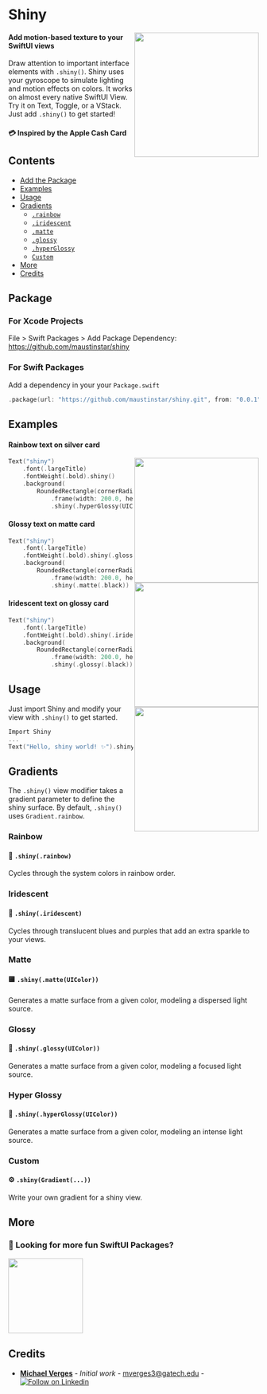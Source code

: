 # Shiny

<img src=https://raw.githubusercontent.com/maustinstar/shiny/master/Images/shiny-rainbow.gif width=250 align="right" />

#### Add motion-based texture to your SwiftUI views

Draw attention to important interface elements with `.shiny()`. Shiny uses your gyroscope to simulate lighting and motion effects on colors. It works on almost every native SwiftUI View. Try it on Text, Toggle, or a VStack. Just add `.shiny()` to get started! 

#### 💳 Inspired by the Apple Cash Card

## Contents

- [Add the Package](#package)
- [Examples](#examples)
- [Usage](#usage)
- [Gradients](#gradients)
    - [`.rainbow`](#rainbow)
    - [`.iridescent`](#iridescent)
    - [`.matte`](#matte)
    - [`.glossy`](#glossy)
    - [`.hyperGlossy`](#hyper-glossy)
    - [`Custom`](#custom)
- [More](#more)
- [Credits](#credits)

## Package

### For Xcode Projects

File > Swift Packages > Add Package Dependency: https://github.com/maustinstar/shiny

### For Swift Packages

Add a dependency in your your `Package.swift`

```swift
.package(url: "https://github.com/maustinstar/shiny.git", from: "0.0.1"),
```

## Examples

#### Rainbow text on silver card

<img src=https://raw.githubusercontent.com/maustinstar/shiny/master/Images/shiny-rainbow.gif width=250 align="right" />

```swift
Text("shiny")
    .font(.largeTitle)
    .fontWeight(.bold).shiny()
    .background(
        RoundedRectangle(cornerRadius: 14.0)
            .frame(width: 200.0, height: 70.0)
            .shiny(.hyperGlossy(UIColor.systemGray5)))
```

#### Glossy text on matte card

<img src=https://raw.githubusercontent.com/maustinstar/shiny/master/Images/shiny-black.gif width=250 align="right" />

```swift
Text("shiny")
    .font(.largeTitle)
    .fontWeight(.bold).shiny(.glossy(.black))
    .background(
        RoundedRectangle(cornerRadius: 14.0)
            .frame(width: 200.0, height: 70.0)
            .shiny(.matte(.black))
```

#### Iridescent text on glossy card

<img src=https://raw.githubusercontent.com/maustinstar/shiny/master/Images/shiny-iridescent.gif width=250 align="right" />

```swift
Text("shiny")
    .font(.largeTitle)
    .fontWeight(.bold).shiny(.iridescent)
    .background(
        RoundedRectangle(cornerRadius: 14.0)
            .frame(width: 200.0, height: 70.0)
            .shiny(.glossy(.black))
```

## Usage

Just import Shiny and modify your view with `.shiny()` to get started.

```swift
Import Shiny
...
Text("Hello, shiny world! ✨").shiny()
```

## Gradients

The `.shiny()` view modifier takes a gradient parameter to define the shiny surface. By default, `.shiny()` uses `Gradient.rainbow`.

### Rainbow

#### 🌈 `.shiny(.rainbow)`

Cycles through the system colors in rainbow order.

### Iridescent

#### 💎 `.shiny(.iridescent)`

Cycles through translucent blues and purples that add an extra sparkle to your views.

### Matte

#### 🟨 `.shiny(.matte(UIColor))`

Generates a matte surface from a given color, modeling a dispersed light source.

### Glossy

#### 🔵 `.shiny(.glossy(UIColor))`

Generates a matte surface from a given color, modeling a focused light source.

### Hyper Glossy

#### 🔦 `.shiny(.hyperGlossy(UIColor))`

Generates a matte surface from a given color, modeling an intense light source.

### Custom

#### ⚙️ `.shiny(Gradient(...))`

Write your own gradient for a shiny view.

## More

### 🚀 Looking for more fun SwiftUI Packages?

<a href="https://github.com/maustinstar/swiftui-drawer">
  <img src="https://github-readme-stats.vercel.app/api/pin/?username=maustinstar&repo=swiftui-drawer" height=150 />
</a>

## Credits

* [**Michael Verges**](https://github.com/maustinstar) - *Initial work* - mverges3@gatech.edu - [![Follow on Linkedin](https://img.shields.io/badge/Follow%20on-Linkedin-5176B1.svg)](https://www.linkedin.com/in/michaelverges)


